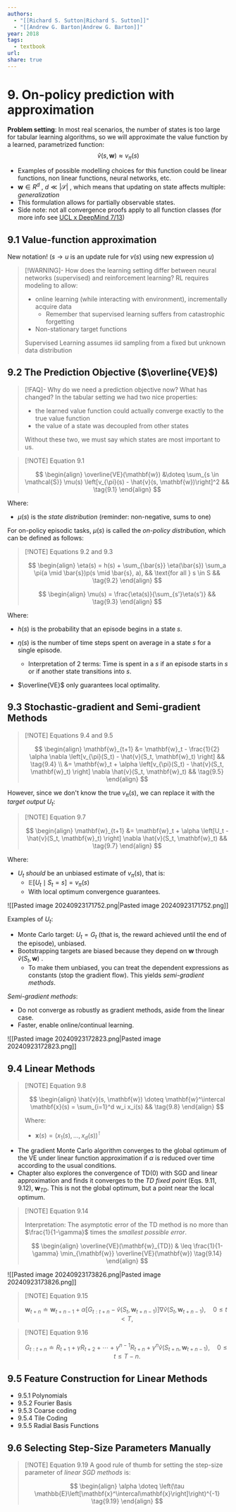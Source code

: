 ```yaml
---
authors:
  - "[[Richard S. Sutton|Richard S. Sutton]]"
  - "[[Andrew G. Barton|Andrew G. Barton]]"
year: 2018
tags:
  - textbook
url: 
share: true
---
```

# 9. On-policy  prediction with approximation

**Problem setting**: In most real scenarios, the number of states is too large for tabular learning algorithms, so we will approximate the value function by a learned, parametrized function:
$$\hat{v}(s, \mathbf{w}) \approx v_\pi(s)$$
- Examples of possible modelling choices for this function could be linear functions, non linear functions, neural networks, etc.
- $\mathbf{w} \in R^d$ , $d \ll |\mathcal{S}|$ , which means that updating on state affects multiple: *generalization*
- This formulation allows for partially observable states.
- Side note: not all convergence proofs apply to all function classes (for more info see [UCL x DeepMind 7/13](https://youtu.be/ook46h2Jfb4?si=uEHHuZOyzDgkmLqr))
## 9.1 Value-function approximation

New notation! ($s\to u$ is an update rule for $v(s)$ using new expression $u$)  

> [!WARNING]- How does the learning setting differ between neural networks (supervised) and reinforcement learning?
> RL requires modeling to allow:
> - online learning (while interacting with environment), incrementally acquire data
> 	- Remember that supervised learning suffers from catastrophic forgetting
> - Non-stationary target functions
> 
> Supervised Learning assumes iid sampling from a fixed but unknown data distribution

## 9.2 The Prediction Objective ($\overline{VE}$) 

> [!FAQ]- Why do we need a prediction objective now? What has changed?
> In the tabular setting we had two nice properties:
> - the learned value function could actually converge exactly to the true value function
> - the value of a state was decoupled from other states
> 
> Without these two, we must say which states are most important to us.

> [!NOTE] Equation 9.1
> 
> $$
> \begin{align}
> \overline{VE}(\mathbf{w}) &\doteq \sum_{s \in \mathcal{S}}  \mu(s) \left[v_{\pi}(s) - \hat{v}(s, \mathbf{w})\right]^2 && \tag{9.1}
> \end{align}
> $$

Where:
- $\mu(s)$ is the *state distribution* (reminder: non-negative, sums to one)

For on-policy episodic tasks, $\mu(s)$ is called the *on-policy distribution*, which can be defined as follows:

> [!NOTE] Equations 9.2 and 9.3
> 
> $$
> \begin{align}
> \eta(s) = h(s) + \sum_{\bar{s}} \eta(\bar{s}) \sum_a \pi(a \mid \bar{s})p(s \mid \bar{s}, a), && \text{for all } s \in S  && \tag{9.2}
> \end{align}
> $$
> 
> $$
> \begin{align}
> \mu(s) = \frac{\eta(s)}{\sum_{s'}\eta(s')} && \tag{9.3}
> \end{align}
> $$

Where:
-  $h(s)$ is the probability that an episode begins in a state $s$.
- $\eta(s)$ is the number of time steps spent on average in a state $s$ for a single episode.
	- Interpretation of 2 terms: Time is spent in a $s$ if an episode starts in $s$ or if another state transitions into $s$.


- $\overline{VE}$ only guarantees local optimality.


## 9.3 Stochastic-gradient and Semi-gradient Methods

> [!NOTE] Equations 9.4 and 9.5
> 
> $$
> \begin{align}
> 	\mathbf{w}_{t+1} &= \mathbf{w}_t - \frac{1}{2} \alpha \nabla \left[v_{\pi}(S_t) - \hat{v}(S_t, \mathbf{w}_t) \right] && \tag{9.4} \\
> 	 &= \mathbf{w}_t + \alpha \left[v_{\pi}(S_t) - \hat{v}(S_t, \mathbf{w}_t) \right] \nabla \hat{v}(S_t, \mathbf{w}_t) && \tag{9.5}
> \end{align}
> $$

However, since we don't know the true  $v_\pi(s)$, we can replace it with the *target output* $U_t$: 

> [!NOTE] Equation 9.7
> 
> $$
> \begin{align}
> 	\mathbf{w}_{t+1} &= \mathbf{w}_t + \alpha \left[U_t - \hat{v}(S_t, \mathbf{w}_t) \right] \nabla \hat{v}(S_t, \mathbf{w}_t) && \tag{9.7}
> \end{align}
> $$

Where:
- $U_t$ *should* be an unbiased estimate of $v_\pi(s)$, that is:
	- $\mathbb{E}[U_t \mid S_t=s] = v_\pi(s)$
	- With local optimum convergence guarantees.

![[Pasted image 20240923171752.png|Pasted image 20240923171752.png]]

Examples of $U_t$:
- Monte Carlo target: $U_t = G_t$  (that is, the reward achieved until the end of the episode), unbiased.
-  Bootstrapping targets are biased because they depend on $\mathbf{w}$ through $\hat{v}(S_t, \mathbf{w})$ .
	- To make them unbiased, you can treat the dependent expressions as constants (stop the gradient flow). This yields *semi-gradient methods*.

*Semi-gradient methods*:
- Do not converge as robustly as gradient methods, aside from the linear case.
- Faster, enable online/continual learning.

![[Pasted image 20240923172823.png|Pasted image 20240923172823.png]]

## 9.4 Linear Methods

> [!NOTE] Equation 9.8
> 
> $$
> \begin{align}
> 	\hat{v}(s, \mathbf{w}) \doteq \mathbf{w}^\intercal \mathbf{x}(s) = \sum_{i=1}^d w_i x_i(s) && \tag{9.8}
> \end{align}
> $$
> 
> Where:
> - $\mathbf{x}(s) = \left(x_1(s), \dots, x_d(s)\right)^\intercal$

- The gradient Monte Carlo algorithm converges to the global optimum of the VE under linear function approximation if $\alpha$ is reduced over time according to the usual conditions.
- Chapter also explores the convergence of TD(0) with SGD and linear approximation and finds it converges to the *TD fixed point* (Eqs. 9.11, 9.12), $\mathbf{w}_{TD}$. This is not the global optimum, but a point near the local optimum.


> [!NOTE] Equation 9.14
> 
> Interpretation: The asymptotic error of the TD method is no more than $\frac{1}{1-\gamma}$ times the *smallest possible error*.
> 
> $$
> \begin{align}
> 	\overline{VE}(\mathbf{w}_{TD}) & \leq \frac{1}{1-\gamma} \min_{\mathbf{w}} \overline{VE}(\mathbf{w}) \tag{9.14}
> \end{align}
> $$


![[Pasted image 20240923173826.png|Pasted image 20240923173826.png]]

> [!NOTE] Equation 9.15
> 
> $$
> \mathbf{w}_{t+n} \doteq \mathbf{w}_{t+n-1} + \alpha \left[ G_{t:t+n} - \hat{v}(S_t, \mathbf{w}_{t+n-1}) \right] \nabla \hat{v}(S_t, \mathbf{w}_{t+n-1}), \quad 0 \leq t < T, \tag{9.15}
> $$

> [!NOTE] Equation 9.16
> 
> $$
> G_{t:t+n} \doteq R_{t+1} + \gamma R_{t+2} + \cdots + \gamma^{n-1} R_{t+n} + \gamma^n \hat{v}(S_{t+n}, \mathbf{w}_{t+n-1}), \quad 0 \leq t \leq T - n. \tag{9.16}
> $$


## 9.5 Feature Construction for Linear Methods

- 9.5.1 Polynomials
- 9.5.2 Fourier Basis
- 9.5.3 Coarse coding
- 9.5.4 Tile Coding
- 9.5.5 Radial Basis Functions

## 9.6 Selecting Step-Size Parameters Manually


> [!NOTE] Equation 9.19
>  A good rule of thumb for setting the step-size parameter of *linear SGD methods* is:
>  
> $$
> \begin{align}
> 	\alpha \doteq \left(\tau \mathbb{E}\left[\mathbf{x}^\intercal\mathbf{x}\right]\right)^{-1} \tag{9.19}
> \end{align}
> $$


